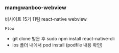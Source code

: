 ### mamgwanboo-webview

비사이트 15기 11팀 react-native webview

`Flow` <br/>
- git clone 받은 후 sudo npm install react-native-cli
- ios 폴더 내에서 pod install (podfile 내용 확인)
